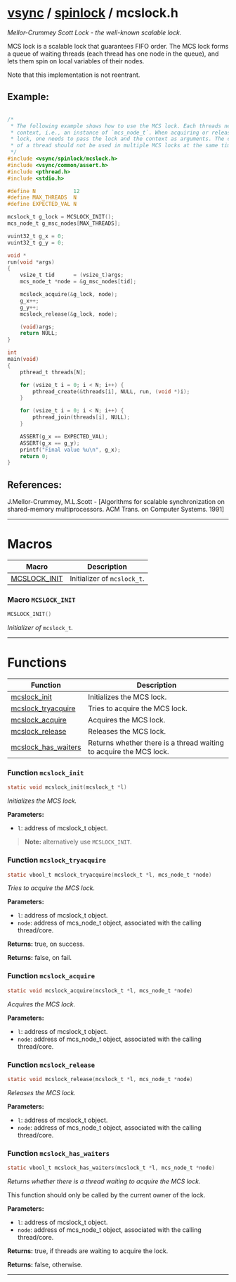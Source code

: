 #  [vsync](../README.md) / [spinlock](README.md) / mcslock.h
_Mellor-Crummey Scott Lock - the well-known scalable lock._ 

MCS lock is a scalable lock that guarantees FIFO order. The MCS lock forms a queue of waiting threads (each thread has one node in the queue), and lets them spin on local variables of their nodes.

Note that this implementation is not reentrant.


## Example:



```c

/*
 * The following example shows how to use the MCS lock. Each threads needs a
 * context, i.e., an instance of `mcs_node_t`. When acquiring or releasing the
 * lock, one needs to pass the lock and the context as arguments. The context
 * of a thread should not be used in multiple MCS locks at the same time.
 */
#include <vsync/spinlock/mcslock.h>
#include <vsync/common/assert.h>
#include <pthread.h>
#include <stdio.h>

#define N            12
#define MAX_THREADS  N
#define EXPECTED_VAL N

mcslock_t g_lock = MCSLOCK_INIT();
mcs_node_t g_msc_nodes[MAX_THREADS];

vuint32_t g_x = 0;
vuint32_t g_y = 0;

void *
run(void *args)
{
    vsize_t tid      = (vsize_t)args;
    mcs_node_t *node = &g_msc_nodes[tid];

    mcslock_acquire(&g_lock, node);
    g_x++;
    g_y++;
    mcslock_release(&g_lock, node);

    (void)args;
    return NULL;
}

int
main(void)
{
    pthread_t threads[N];

    for (vsize_t i = 0; i < N; i++) {
        pthread_create(&threads[i], NULL, run, (void *)i);
    }

    for (vsize_t i = 0; i < N; i++) {
        pthread_join(threads[i], NULL);
    }

    ASSERT(g_x == EXPECTED_VAL);
    ASSERT(g_x == g_y);
    printf("Final value %u\n", g_x);
    return 0;
}
```




## References:

J.Mellor-Crummey, M.L.Scott - [Algorithms for scalable synchronization on shared-memory multiprocessors. ACM Trans. on Computer Systems. 1991] 

---
# Macros 

| Macro | Description |
|---|---|
| [MCSLOCK_INIT](mcslock.h.md#macro-mcslock_init) | Initializer of `mcslock_t`.  |

###  Macro `MCSLOCK_INIT`

```c
MCSLOCK_INIT()
```

 
_Initializer of_ `mcslock_t`_._ 



---
# Functions 

| Function | Description |
|---|---|
| [mcslock_init](mcslock.h.md#function-mcslock_init) | Initializes the MCS lock.  |
| [mcslock_tryacquire](mcslock.h.md#function-mcslock_tryacquire) | Tries to acquire the MCS lock.  |
| [mcslock_acquire](mcslock.h.md#function-mcslock_acquire) | Acquires the MCS lock.  |
| [mcslock_release](mcslock.h.md#function-mcslock_release) | Releases the MCS lock.  |
| [mcslock_has_waiters](mcslock.h.md#function-mcslock_has_waiters) | Returns whether there is a thread waiting to acquire the MCS lock.  |

###  Function `mcslock_init`

```c
static void mcslock_init(mcslock_t *l)
``` 
_Initializes the MCS lock._ 




**Parameters:**

- `l`: address of mcslock_t object.


> **Note:** alternatively use `MCSLOCK_INIT`. 


###  Function `mcslock_tryacquire`

```c
static vbool_t mcslock_tryacquire(mcslock_t *l, mcs_node_t *node)
``` 
_Tries to acquire the MCS lock._ 




**Parameters:**

- `l`: address of mcslock_t object. 
- `node`: address of mcs_node_t object, associated with the calling thread/core. 


**Returns:** true, on success. 

**Returns:** false, on fail. 



###  Function `mcslock_acquire`

```c
static void mcslock_acquire(mcslock_t *l, mcs_node_t *node)
``` 
_Acquires the MCS lock._ 




**Parameters:**

- `l`: address of mcslock_t object. 
- `node`: address of mcs_node_t object, associated with the calling thread/core. 




###  Function `mcslock_release`

```c
static void mcslock_release(mcslock_t *l, mcs_node_t *node)
``` 
_Releases the MCS lock._ 




**Parameters:**

- `l`: address of mcslock_t object. 
- `node`: address of mcs_node_t object, associated with the calling thread/core. 




###  Function `mcslock_has_waiters`

```c
static vbool_t mcslock_has_waiters(mcslock_t *l, mcs_node_t *node)
``` 
_Returns whether there is a thread waiting to acquire the MCS lock._ 


This function should only be called by the current owner of the lock.



**Parameters:**

- `l`: address of mcslock_t object. 
- `node`: address of mcs_node_t object, associated with the calling thread/core. 


**Returns:** true, if threads are waiting to acquire the lock. 

**Returns:** false, otherwise. 




---
